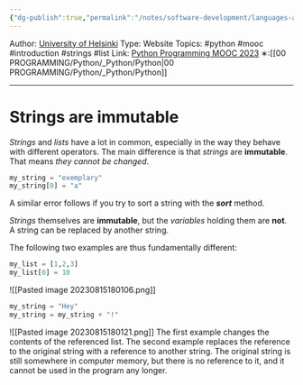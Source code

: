 ```yaml
---
{"dg-publish":true,"permalink":"/notes/software-development/languages-and-frameworks/python/0-python-programming-mooc/introduction/part-4/05-more-strings-and-lists/04-strings-are-immutable/","created":"2025-07-13T15:25:05.869+08:00"}
---
```


Author: [University of Helsinki](https://programming-23.mooc.fi/)
Type: Website
Topics: #python #mooc  #introduction #strings #list
Link: [Python Programming MOOC 2023](https://programming-23.mooc.fi/)
∗:[[00 PROGRAMMING/Python/_Python/Python\|00 PROGRAMMING/Python/_Python/Python]] 

---
# Strings are immutable
_Strings_ and _lists_ have a lot in common, especially in the way they behave with different operators. 
The main difference is that _strings_ are __immutable__. That means _they cannot be changed_.

```python
my_string = "exemplary"
my_string[0] = "a"
```

A similar error follows if you try to sort a string with the ___sort___ method.

_Strings_ themselves are __immutable__, but the _variables_ holding them are __not__. 
A string can be replaced by another string.

The following two examples are thus fundamentally different:

```python
my_list = [1,2,3]
my_list[0] = 10
```
![[Pasted image 20230815180106.png]]
```python
my_string = "Hey"
my_string = my_string + "!"
```
![[Pasted image 20230815180121.png]]
The first example changes the contents of the referenced list. 
The second example replaces the reference to the original string with a reference to another string. 
The original string is still somewhere in computer memory, but there is no reference to it, and it cannot be used in the program any longer.

